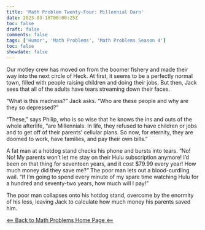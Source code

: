 ```yaml
---
title: 'Math Problem Twenty-Four: Millennial Darn'
date: 2023-03-18T00:00:25Z
toc: false
draft: false
comments: false
tags: ['Humor', 'Math Problems', 'Math Problems Season 4']
toc: false
showdate: false
---
```


Our motley crew has moved on from the boomer fishery and made their way into the next circle of Heck. At first, it seems to be a perfectly normal town, filled with people raising children and doing their jobs. But then, Jack sees that all of the adults have tears streaming down their faces.

“What is this madness?” Jack asks. “Who are these people and why are they so depressed?” 

“These,” says Philip, who is so wise that he knows the ins and outs of the whole afterlife, “are Millennials. In life, they refused to have children or jobs and to get off of their parents’ cellular plans. So now, for eternity, they are doomed to work, have families, and pay their own bills.”

A fat man at a hotdog stand checks his phone and bursts into tears. “No! No! My parents won’t let me stay on their Hulu subscription anymore! I’d been on that thing for seventeen years, and it cost $79.99 every year! How much money did they save me?” The poor man lets out a blood-curdling wail. “If I’m going to spend every minute of my spare time watching Hulu for a hundred and seventy-two years, how much will I pay!”

The poor man collapses onto his hotdog stand, overcome by the enormity of his loss, leaving Jack to calculate how much money his parents saved him.

[<== Back to Math Problems Home Page <==](/humor/problems/#season-four-the-harrowing-of-heck)
